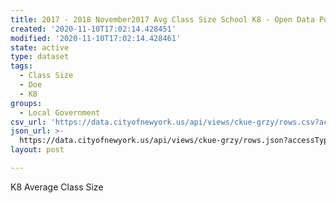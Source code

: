 ```yaml
---
title: 2017 - 2018 November2017 Avg Class Size School K8 - Open Data Portal
created: '2020-11-10T17:02:14.428451'
modified: '2020-11-10T17:02:14.428461'
state: active
type: dataset
tags:
  - Class Size
  - Doe
  - K8
groups:
  - Local Government
csv_url: 'https://data.cityofnewyork.us/api/views/ckue-grzy/rows.csv?accessType=DOWNLOAD'
json_url: >-
  https://data.cityofnewyork.us/api/views/ckue-grzy/rows.json?accessType=DOWNLOAD
layout: post

---
```

K8 Average Class Size
